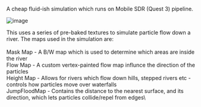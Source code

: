 A cheap fluid-ish simulation which runs on Mobile SDR (Quest 3) pipeline.

![image](https://github.com/Tokusei/Q3_FlowmapParticles/assets/4631534/c3107724-b037-4d39-a17d-5d0e55fd3b70)

This uses a series of pre-baked textures to simulate particle flow down a river. The maps used in the simulation are:\
\
Mask Map - A B/W map which is used to determine which areas are inside the river\
Flow Map - A custom vertex-painted flow map influnce the direction of the particles\
Height Map - Allows for rivers which flow down hills, stepped rivers etc - controls how particles move over waterfalls\
JumpFloodMap - Contains the distance to the nearest surface, and its direction, which lets particles collide/repel from edges\
